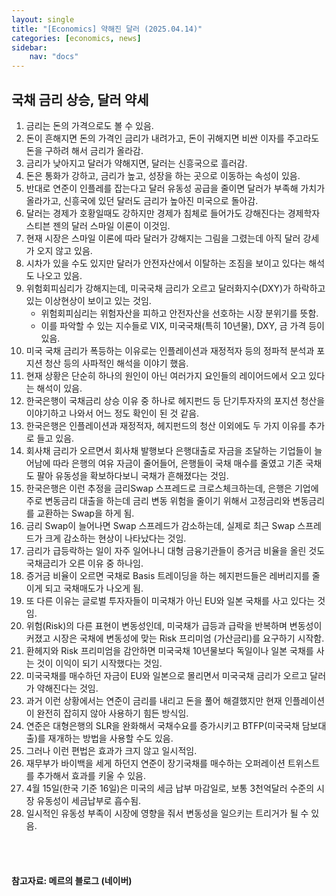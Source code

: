 ```yaml
---
layout: single
title: "[Economics] 약해진 달러 (2025.04.14)"
categories: [economics, news]
sidebar:
    nav: "docs"
---
```


## 국채 금리 상승, 달러 약세
1. 금리는 돈의 가격으로도 볼 수 있음.
1. 돈이 흔해지면 돈의 가격인 금리가 내려가고, 돈이 귀해지면 비싼 이자를 주고라도 돈을 구하려 해서 금리가 올라감.
1. 금리가 낮아지고 달러가 약해지면, 달러는 신흥국으로 흘러감.
1. 돈은 통화가 강하고, 금리가 높고, 성장을 하는 곳으로 이동하는 속성이 있음.
1. 반대로 연준이 인플레를 잡는다고 달러 유동성 공급을 줄이면 달러가 부족해 가치가 올라가고, 신흥국에 있던 달러도 금리가 높아진 미국으로 돌아감.
1. 달러는 경제가 호황일때도 강하지만 경제가 침체로 들어가도 강해진다는 경제학자 스티븐 젠의 달러 스마일 이론이 이것임. 
1. 현재 시장은 스마일 이론에 따라 달러가 강해지는 그림을 그렸는데 아직 달러 강세가 오지 않고 있음.
1. 시차가 있을 수도 있지만 달러가 안전자산에서 이탈하는 조짐을 보이고 있다는 해석도 나오고 있음.
1. 위험회피심리가 강해지는데, 미국국채 금리가 오르고 달러화지수(DXY)가 하락하고 있는 이상현상이 보이고 있는 것임.
    - 위험회피심리는 위험자산을 피하고 안전자산을 선호하는 시장 분위기를 뜻함.
    - 이를 파악할 수 있는 지수들로 VIX, 미국국채(특히 10년물), DXY, 금 가격 등이 있음.
1. 미국 국채 금리가 폭등하는 이유로는 인플레이션과 재정적자 등의 정파적 분석과 포지션 청산 등의 사파적인 해석을 이야기 했음.
1. 현재 상황은 단순히 하나의 원인이 아닌 여러가지 요인들의 레이어드에서 오고 있다는 해석이 있음.
1. 한국은행이 국채금리 상승 이유 중 하나로 헤지펀드 등 단기투자자의 포지션 청산을 이야기하고 나와서 어느 정도 확인이 된 것 같음.
1. 한국은행은 인플레이션과 재정적자, 헤지펀드의 청산 이외에도 두 가지 이유를 추가로 들고 있음.
1. 회사채 금리가 오르면서 회사채 발행보다 은행대출로 자금을 조달하는 기업들이 늘어남에 따라 은행의 여유 자금이 줄어들어, 은행들이 국채 매수를 줄였고 기존 국채도 팔아 유동성을 확보하다보니 국채가 흔해졌다는 것임.
1. 한국은행은 이런 추정을 금리Swap 스프레드로 크로스체크하는데, 은행은 기업에 주로 변동금리 대출을 하는데 금리 변동 위험을 줄이기 위해서 고정금리와 변동금리를 교환하는 Swap을 하게 됨.
1. 금리 Swap이 늘어나면 Swap 스프레드가 감소하는데, 실제로 최근 Swap 스프레드가 크게 감소하는 현상이 나타났다는 것임.
1. 금리가 급등락하는 일이 자주 일어나니 대형 금융기관들이 증거금 비율을 올린 것도 국채금리가 오른 이유 중 하나임.
1. 증거금 비율이 오르면 국채로 Basis 트레이딩을 하는 헤지펀드들은 레버리지를 줄이게 되고 국채매도가 나오게 됨.
1. 또 다른 이유는 글로벌 투자자들이 미국채가 아닌 EU와 일본 국채를 사고 있다는 것임.
1. 위험(Risk)의 다른 표현이 변동성인데, 미국채가 급등과 급락을 반복하며 변동성이 커졌고 시장은 국채에 변동성에 맞는 Risk 프리미엄 (가산금리)를 요구하기 시작함.
1. 환헤지와 Risk 프리미엄을 감안하면 미국국채 10년물보다 독일이나 일본 국채를 사는 것이 이익이 되기 시작했다는 것임.
1. 미국국채를 매수하던 자금이 EU와 일본으로 몰리면서 미국국채 금리가 오르고 달러가 약해진다는 것임.
1. 과거 이런 상황에서는 연준이 금리를 내리고 돈을 풀어 해결했지만 현재 인플레이션이 완전히 잡히지 않아 사용하기 힘든 방식임.
1. 연준은 대형은행의 SLR을 완화해서 국채수요를 증가시키고 BTFP(미국국채 담보대출)를 재개하는 방법을 사용할 수도 있음.
1. 그러나 이런 편법은 효과가 크지 않고 일시적임.
1. 재무부가 바이백을 세게 하던지 연준이 장기국채를 매수하는 오퍼레이션 트위스트를 추가해서 효과를 키울 수 있음.
1. 4월 15일(한국 기준 16일)은 미국의 세금 납부 마감일로, 보통 3천억달러 수준의 시장 유동성이 세금납부로 흡수됨.
1. 일시적인 유동성 부족이 시장에 영향을 줘서 변동성을 일으키는 트리거가 될 수 있음.



<br/>
<br/>

#### 참고자료: 메르의 블로그 (네이버) 